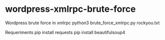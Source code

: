 # wordpress-xmlrpc-brute-force
Wordpress brute force in xmlrpc 
	python3 brute_force_xmlrpc.py rockyou.txt

Requeriments
	pip install requests
	pip install beautifulsoup4

